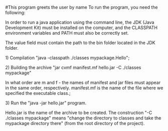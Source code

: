 #This program greets the user by name
To run the program, you need the following:

In order to run a java application using the command line, the JDK (Java Development Kit) 
must be installed on the computer, and the CLASSPATH environment variables and PATH must 
also be correctly set. 

The value field must contain the path to the bin folder located in the JDK folder.
<p> 1) Compilation "java -classpath ./classes mypackage.Hello";
<p> 2) Building the archive "jar cvmf manifest.mf hello.jar -C ./classes mypackage"</p>
<p> In what order are m and f - the names of manifest and jar files must appear in the same 
order, respectively. manifest.mf is the name of the file where we specified the executable class.; </p>
<p> 3) Run the "java -jar hello.jar" program.</p>
Hello.jar is the name of the archive to be created. The construction "-C ./classes mypackage"
means "change the directory to classes and take the mypackage directory there"
(from the root directory of the project).